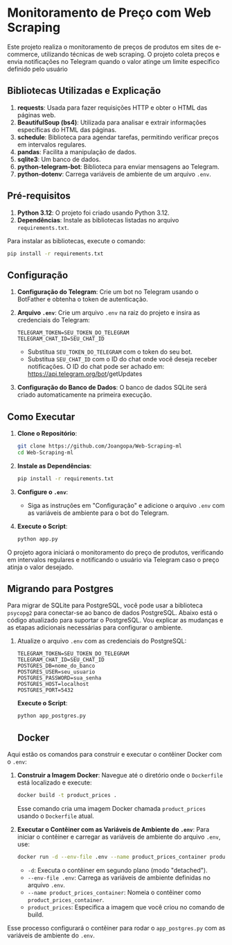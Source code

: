 # Monitoramento de Preço com Web Scraping 

Este projeto realiza o monitoramento de preços de produtos em sites de e-commerce, utilizando técnicas de web scraping. O projeto coleta preços e envia notificações no Telegram quando o valor atinge um limite específico definido pelo usuário


## Bibliotecas Utilizadas e Explicação

1. **requests**: Usada para fazer requisições HTTP e obter o HTML das páginas web.
2. **BeautifulSoup (bs4)**: Utilizada para analisar e extrair informações específicas do HTML das páginas.
3. **schedule**: Biblioteca para agendar tarefas, permitindo verificar preços em intervalos regulares.
4. **pandas**: Facilita a manipulação de dados.
5. **sqlite3**: Um banco de dados.
6. **python-telegram-bot**: Biblioteca para enviar mensagens ao Telegram.
7. **python-dotenv**: Carrega variáveis de ambiente de um arquivo `.env`.

## Pré-requisitos

1. **Python 3.12**: O projeto foi criado usando Python 3.12.
2. **Dependências**: Instale as bibliotecas listadas no arquivo `requirements.txt`.

Para instalar as bibliotecas, execute o comando:
```bash
pip install -r requirements.txt
```

## Configuração

1. **Configuração do Telegram**: Crie um bot no Telegram usando o BotFather e obtenha o token de autenticação.
2. **Arquivo `.env`**: Crie um arquivo `.env` na raiz do projeto e insira as credenciais do Telegram:
   ```
   TELEGRAM_TOKEN=SEU_TOKEN_DO_TELEGRAM
   TELEGRAM_CHAT_ID=SEU_CHAT_ID
   ```
   - Substitua `SEU_TOKEN_DO_TELEGRAM` com o token do seu bot.
   - Substitua `SEU_CHAT_ID` com o ID do chat onde você deseja receber notificações.
       O ID do chat pode ser achado em: https://api.telegram.org/bot<seu-token>/getUpdates

3. **Configuração do Banco de Dados**: O banco de dados SQLite será criado automaticamente na primeira execução.

## Como Executar

1. **Clone o Repositório**:
   ```bash
   git clone https://github.com/Joangopa/Web-Scraping-ml
   cd Web-Scraping-ml
   ```

2. **Instale as Dependências**:
   ```bash
   pip install -r requirements.txt
   ```

3. **Configure o `.env`**:
   - Siga as instruções em "Configuração" e adicione o arquivo `.env` com as variáveis de ambiente para o bot do Telegram.

4. **Execute o Script**:
   ```bash
   python app.py
   ```

O projeto agora iniciará o monitoramento do preço de produtos, verificando em intervalos regulares e notificando o usuário via Telegram caso o preço atinja o valor desejado.

## Migrando para Postgres

Para migrar de SQLite para PostgreSQL, você pode usar a biblioteca `psycopg2` para conectar-se ao banco de dados PostgreSQL. Abaixo está o código atualizado para suportar o PostgreSQL. Vou explicar as mudanças e as etapas adicionais necessárias para configurar o ambiente.

1. Atualize o arquivo `.env` com as credenciais do PostgreSQL:
   ```env
   TELEGRAM_TOKEN=SEU_TOKEN_DO_TELEGRAM
   TELEGRAM_CHAT_ID=SEU_CHAT_ID
   POSTGRES_DB=nome_do_banco
   POSTGRES_USER=seu_usuario
   POSTGRES_PASSWORD=sua_senha
   POSTGRES_HOST=localhost
   POSTGRES_PORT=5432
   ```
   **Execute o Script**:
   ```bash
   python app_postgres.py
   ```

   ## Docker

Aqui estão os comandos para construir e executar o contêiner Docker com o `.env`:

1. **Construir a Imagem Docker**:
   Navegue até o diretório onde o `Dockerfile` está localizado e execute:

   ```bash
   docker build -t product_prices .
   ```

   Esse comando cria uma imagem Docker chamada `product_prices` usando o `Dockerfile` atual.

2. **Executar o Contêiner com as Variáveis de Ambiente do `.env`**:
   Para iniciar o contêiner e carregar as variáveis de ambiente do arquivo `.env`, use:

   ```bash
   docker run -d --env-file .env --name product_prices_container product_prices
   ```

   - `-d`: Executa o contêiner em segundo plano (modo "detached").
   - `--env-file .env`: Carrega as variáveis de ambiente definidas no arquivo `.env`.
   - `--name product_prices_container`: Nomeia o contêiner como `product_prices_container`.
   - `product_prices`: Especifica a imagem que você criou no comando de build.

Esse processo configurará o contêiner para rodar o `app_postgres.py` com as variáveis de ambiente do `.env`.
